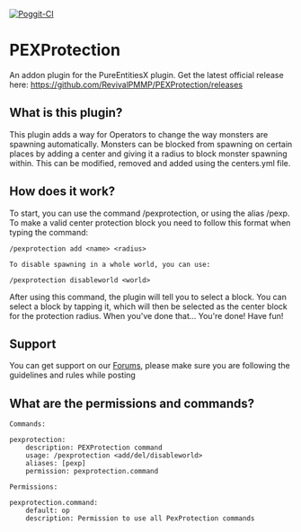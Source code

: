 [![Poggit-CI](https://poggit.pmmp.io/ci.badge/RevivalPMMP/PEXProtection/PEXProtection)](https://poggit.pmmp.io/ci/RevivalPMMP/PEXProtection/PEXProtection)
# PEXProtection
An addon plugin for the PureEntitiesX plugin.
Get the latest official release here: https://github.com/RevivalPMMP/PEXProtection/releases

## What is this plugin?
This plugin adds a way for Operators to change the way monsters are spawning automatically. Monsters can be blocked from spawning on certain places by adding a center and giving it a radius to block monster spawning within. This can be modified, removed and added using the centers.yml file.

## How does it work?
To start, you can use the command /pexprotection, or using the alias /pexp. To make a valid center protection block you need to follow this format when typing the command:     

    /pexprotection add <name> <radius>
    
    To disable spawning in a whole world, you can use:
    
    /pexprotection disableworld <world>
    
After using this command, the plugin will tell you to select a block. You can select a block by tapping it, which will then be selected as the center block for the protection radius. When you've done that... You're done! Have fun!

## Support
You can get support on our [Forums](http://revivalpmmpforums.gq), please make sure you are following the guidelines and rules while posting 

## What are the permissions and commands?

    Commands:

    pexprotection:
        description: PEXProtection command
        usage: /pexprotection <add/del/disableworld>
        aliases: [pexp]
        permission: pexprotection.command

    Permissions:      
    
    pexprotection.command:
        default: op
        description: Permission to use all PexProtection commands
